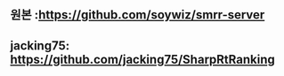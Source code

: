 ﻿## 원본 :https://github.com/soywiz/smrr-server
## jacking75: https://github.com/jacking75/SharpRtRanking